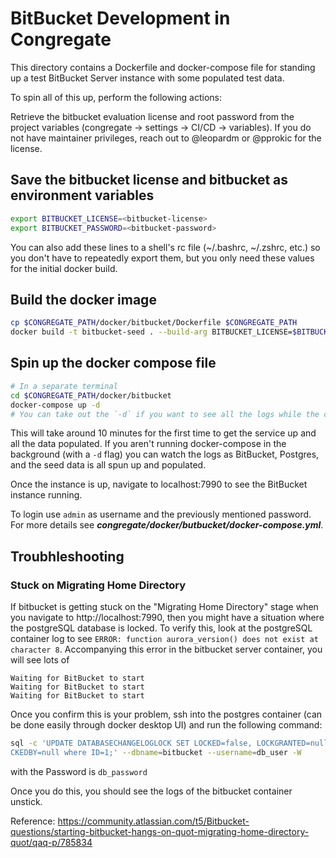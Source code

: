 # BitBucket Development in Congregate

This directory contains a Dockerfile and docker-compose file for standing up a test BitBucket Server instance with some populated test data.

To spin all of this up, perform the following actions:

Retrieve the bitbucket evaluation license and root password from the project variables (congregate -> settings -> CI/CD -> variables).
If you do not have maintainer privileges, reach out to @leopardm or @pprokic for the license.

## Save the bitbucket license and bitbucket as environment variables

```bash
export BITBUCKET_LICENSE=<bitbucket-license>
export BITBUCKET_PASSWORD=<bitbucket-password>
```

You can also add these lines to a shell's rc file (~/.bashrc, ~/.zshrc, etc.) so you don't have to repeatedly export them, but you only need these values for the initial docker build.

## Build the docker image

```bash
cp $CONGREGATE_PATH/docker/bitbucket/Dockerfile $CONGREGATE_PATH
docker build -t bitbucket-seed . --build-arg BITBUCKET_LICENSE=$BITBUCKET_LICENSE --build-arg BITBUCKET_PASSWORD=$BITBUCKET_PASSWORD
```

## Spin up the docker compose file

```bash
# In a separate terminal
cd $CONGREGATE_PATH/docker/bitbucket
docker-compose up -d
# You can take out the `-d` if you want to see all the logs while the containers are running
```

This will take around 10 minutes for the first time to get the service up and all the data populated. If you aren't running docker-compose in the background (with a `-d` flag) you can watch the logs as BitBucket, Postgres, and the seed data is all spun up and populated.

Once the instance is up, navigate to localhost:7990 to see the BitBucket instance running.

To login use `admin` as username and the previously mentioned password. For more details see ***congregate/docker/butbucket/docker-compose.yml***.

## Troubhleshooting
### Stuck on Migrating Home Directory
If bitbucket is getting stuck on the "Migrating Home Directory" stage when you navigate to http://localhost:7990, then you might have a situation where the postgreSQL database is locked. To verify this, look at the postgreSQL container log to see `ERROR: function aurora_version() does not exist at character 8`. Accompanying this error in the bitbucket server container, you will see lots of

``` 
Waiting for BitBucket to start
Waiting for BitBucket to start
Waiting for BitBucket to start
```

Once you confirm this is your problem, ssh into the postgres container (can be done easily through docker desktop UI) and run the following command:
```bash
sql -c 'UPDATE DATABASECHANGELOGLOCK SET LOCKED=false, LOCKGRANTED=null, LO
CKEDBY=null where ID=1;' --dbname=bitbucket --username=db_user -W
```
with the Password is `db_password`

Once you do this, you should see the logs of the bitbucket container unstick.

Reference: https://community.atlassian.com/t5/Bitbucket-questions/starting-bitbucket-hangs-on-quot-migrating-home-directory-quot/qaq-p/785834
